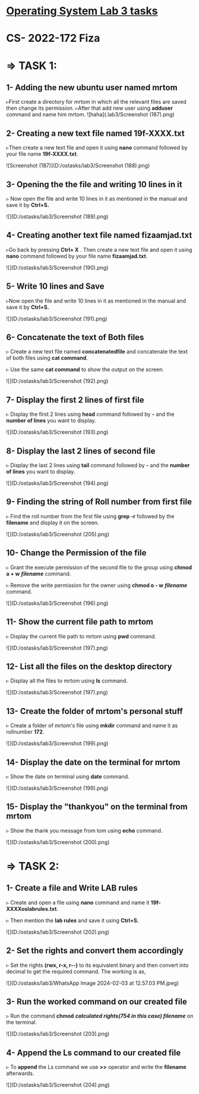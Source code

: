 # <u>Operating System **Lab 3 tasks**</u> 

# CS- 2022-172                                Fiza

# ⇒ TASK 1:

## 1- Adding the new ubuntu user named mrtom

▹First create a directory for mrtom in which all the relevant files are saved then change its permission. ▹After that add new user  using **adduser** command and name him mrtom.
![haha](.lab3/Screenshot (187).png)


## 2- Creating a new text file named 19f-XXXX.txt

▹Then create a new text file and open it using **nano** command followed by your file name **19f-XXXX.txt**.

![Screenshot (187)](D:/ostasks/lab3/Screenshot (188).png)

## 3- Opening the the file and writing 10 lines in it

▹ Now open the file and write 10 lines in it as mentioned in the manual and save it by **Ctrl+S.**

![](D:/ostasks/lab3/Screenshot (189).png)

## 4- Creating another text file named fizaamjad.txt

▹Go back by pressing **Ctrl+ X** . Then create a new text file and open it using **nano** command followed by your file name **fizaamjad.txt**.

![](D:/ostasks/lab3/Screenshot (190).png)

## 5- Write 10 lines and Save

▹Now open the file and write 10 lines in it as mentioned in the manual and save it by **Ctrl+S.**

![](D:/ostasks/lab3/Screenshot (191).png)

## 6- Concatenate the text of Both files

▹ Create a new text file named **concatenatedfile** and concatenate the text of both files using **cat command**.

▹ Use the same **cat command** to show the output on the screen.

![](D:/ostasks/lab3/Screenshot (192).png)

## 7- Display the first 2 lines of first file

▹ Display the first 2 lines using **head** command followed by **-** and the **number of lines** you want to display.

![](D:/ostasks/lab3/Screenshot (193).png)

## 8- Display the last 2 lines of second file

▹ Display the last 2 lines using **tail** command followed by **-** and the **number of lines** you want to display.

![](D:/ostasks/lab3/Screenshot (194).png)

## 9- Finding the string of Roll number from first file

▹ Find the roll number from the first file using **grep -r** followed by the **filename** and display it on the screen.

![](D:/ostasks/lab3/Screenshot (205).png)

## 10- Change the Permission of the file

▹ Grant the execute permission of the second file to the group using **chmod a + w** ***filename*** command. 

▹ Remove the write permission for the owner using **chmod o - w** ***filename*** command. 

![](D:/ostasks/lab3/Screenshot (196).png)

## 11- Show the current file path to mrtom

▹ Display the current file path to mrtom using **pwd** command.

![](D:/ostasks/lab3/Screenshot (197).png)

## 12- List all the files on the desktop directory

▹ Display all the files to mrtom using **ls** command.

![](D:/ostasks/lab3/Screenshot (197).png)

## 13- Create the folder of mrtom's personal stuff 

▹ Create a folder of mrtom's file using **mkdir** command and name it as rollnumber **172**.

![](D:/ostasks/lab3/Screenshot (199).png)

## 14- Display the date on the terminal for mrtom

▹  Show the date on terminal using **date** command.

![](D:/ostasks/lab3/Screenshot (199).png)

## 15- Display the "thankyou" on the terminal from mrtom

▹ Show the thank you message from tom using **echo** command.

![](D:/ostasks/lab3/Screenshot (200).png)

# ⇒ TASK 2:

## 1- Create a file and Write LAB rules 

▹ Create and open a file using **nano** command and name it **19f-XXXXoslabrules.txt**.

▹ Then mention the **lab rules** and save it using **Ctrl+S.**

![](D:/ostasks/lab3/Screenshot (202).png)

## 2- Set the rights and convert them accordingly

▹ Set the rights **(rwx, r-x, r--)** to its equivalent binary and then convert into decimal to get the required command. The working is as,

![](D:/ostasks/lab3/WhatsApp Image 2024-02-03 at 12.57.03 PM.jpeg)

## 3- Run the worked command on our created file

▹ Run the command **chmod** ***calculated rights(754 in this case) filename*** on the terminal.

![](D:/ostasks/lab3/Screenshot (203).png)

## 4- Append the Ls command to our created file

▹ To **append** the Ls command we use **>>** operator and write the **filename** afterwards.

![](D:/ostasks/lab3/Screenshot (204).png)
